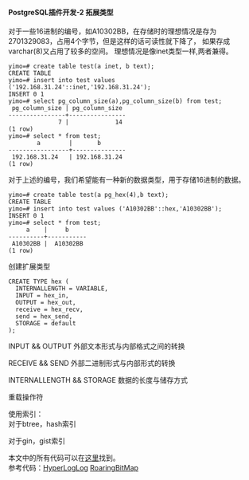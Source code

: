 #### PostgreSQL插件开发-2 拓展类型
对于一些16进制的编号，如A10302BB，在存储时的理想情况是存为2701329083，占用4个字节，但是这样的话可读性就下降了，
如果存成varchar(8)又占用了较多的空间。
理想情况是像inet类型一样,两者兼得。
```
yimo=# create table test(a inet, b text);
CREATE TABLE
yimo=# insert into test values ('192.168.31.24'::inet,'192.168.31.24');
INSERT 0 1
yimo=# select pg_column_size(a),pg_column_size(b) from test;
 pg_column_size | pg_column_size 
----------------+----------------
              7 |             14
(1 row)
yimo=# select * from test;
        a        |       b       
-----------------+---------------
 192.168.31.24   | 192.168.31.24
(1 row)
```
对于上述的编号，我们希望能有一种新的数据类型，用于存储16进制的数据。
```
yimo=# create table test(a pg_hex(4),b text);
CREATE TABLE
yimo=# insert into test values ('A10302BB'::hex,'A10302BB');
INSERT 0 1
yimo=# select * from test;
     a    |     b         
----------+-----------
 A10302BB |  A10302BB
(1 row)
```

创建扩展类型
```
CREATE TYPE hex (
  INTERNALLENGTH = VARIABLE,
  INPUT = hex_in,
  OUTPUT = hex_out,
  receive = hex_recv,
  send = hex_send,
  STORAGE = default
);
```

INPUT && OUTPUT 外部文本形式与内部格式之间的转换

RECEIVE && SEND 外部二进制形式与内部形式的转换  

INTERNALLENGTH && STORAGE 数据的长度与储存方式


重载操作符   


使用索引：  
对于btree，hash索引

对于gin，gist索引


本文中的所有代码可以在[这里](https://github.com/mmooyyii/pg_plugin_demo/tree/master/hello_world)找到。  
参考代码：[HyperLogLog](https://github.com/citusdata/postgresql-hll)  [RoaringBitMap](https://github.com/ChenHuajun/pg_roaringbitmap)



